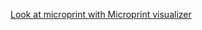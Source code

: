 [Look at microprint with Microprint visualizer](https://alphasteam.github.io/uPrintVis/?url=https://api.github.com/repos/AlphaSteam/axios-microprint-example/contents/log_microprints/microprint(12.x).svg&ref=refs/heads/microprint_test)